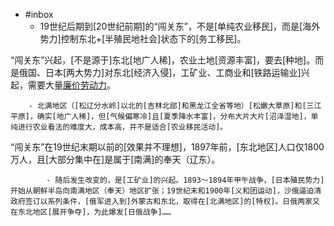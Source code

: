 - #inbox
    - 19世纪后期到[20世纪前期]的“闯关东”，不是[单纯农业移民]，而是[海外势力]控制东北+[半殖民地社会]状态下的[务工移民]。

“闯关东”兴起，[不是源于]东北[地广人稀]，农业土地[资源丰富]，要去[种地]。而是俄国、日本[两大势力]对东北[经济入侵]，工矿业、工商业和[铁路运输业]兴起，需要大量[廉价劳动力](https://www.zhihu.com/question/441957424/answer/1714146274)。


        - 北满地区（[松辽分水岭]以北的[吉林北部]和黑龙江全省等地）[松嫩大草原]和[三江平原]，确实[地广人稀]，但[气候偏寒冷]且[夏季降水丰富]，分布大片大片[沼泽湿地]，单纯进行农业看法的难度大，成本高，并不是适合[农业移民活动]。

“闯关东”在19世纪末期以前的[效果并不理想]，1897年前，[东北地区]人口仅1800万人，且[大部分集中在]是属于[南满]的奉天（辽东）。

            - 随后发生改变的，是[工矿业]的兴起。1893～1894年甲午战争，[日本殖民势力]开始从朝鲜半岛向南满地区（奉天）地区扩张；19世纪末和1900年[义和团运动]，沙俄逼迫清政府签订以系列条件，[俄军进入到]外蒙古和东北，取得在[北满地区]的[特权]。日俄两家又在东北地区[展开争夺]，为此爆发[日俄战争]……
